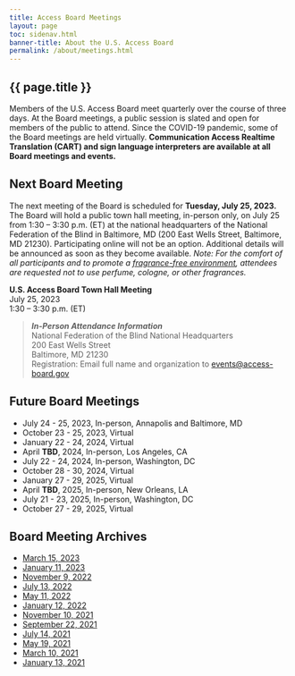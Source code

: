 ```yaml
---
title: Access Board Meetings
layout: page
toc: sidenav.html
banner-title: About the U.S. Access Board
permalink: /about/meetings.html
---
```


## {{ page.title }}

Members of the U.S. Access Board meet quarterly over the course of three days. At the Board meetings, a public session is slated and open for members of the public to attend. Since the COVID-19 pandemic, some of the Board meetings are held virtually. **Communication Access Realtime Translation (CART) and sign language interpreters are available at all Board meetings and events.** 

## Next Board Meeting

The next meeting of the Board is scheduled for **Tuesday, July 25, 2023.**  The Board will hold a public town hall meeting, in-person only, on July 25 from 1:30 – 3:30 p.m. (ET) at the national headquarters of the National Federation of the Blind in Baltimore, MD (200 East Wells Street, Baltimore, MD 21230). Participating online will not be an option.  Additional details will be announced as soon as they become available. *Note: For the comfort of all participants and to promote a [fragrance-free environment](https://www.access-board.gov/about/policy/ffe.html), attendees are requested not to use perfume, cologne, or other fragrances.*  


**U.S. Access Board Town Hall Meeting**  \
July 25, 2023 \
1:30 – 3:30 p.m. (ET)
>
> ***In-Person Attendance Information*** \
> National Federation of the Blind National Headquarters \
> 200 East Wells Street \
> Baltimore, MD  21230 \
> Registration: Email full name and organization to [events@access-board.gov](mailto:events@access-board.gov) 

## Future Board Meetings

- July 24 - 25, 2023, In-person, Annapolis and Baltimore, MD
- October 23 - 25, 2023, Virtual
- January 22 - 24, 2024, Virtual
- April **TBD**, 2024, In-person, Los Angeles, CA
- July 22 - 24, 2024, In-person, Washington, DC
- October 28 - 30, 2024, Virtual
- January 27 - 29, 2025, Virtual
- April **TBD**, 2025, In-person, New Orleans, LA
- July 21 - 23, 2025, In-person, Washington, DC
- October 27 - 29, 2025, Virtual

## Board Meeting Archives

- [March 15, 2023](https://www.youtube.com/watch?v=Hd619gImSQY) 
- [January 11, 2023](https://www.youtube.com/watch?v=SjPeYA4Lfi8)
- [November 9, 2022](https://www.youtube.com/watch?v=kL4IKkiOLHA)
- [July 13, 2022](https://www.youtube.com/watch?v=Mth5VLrWkr0)
- [May 11, 2022](https://www.youtube.com/watch?v=YEzOVtpOGaY)
- [January 12, 2022](https://www.youtube.com/watch?v=gJAbbPOILCg)
- [November 10, 2021](https://www.youtube.com/watch?v=mDKLJurVTcY)
- [September 22, 2021](https://www.youtube.com/watch?v=VBJBi-DQRRk)
- [July 14, 2021](https://www.youtube.com/watch?v=078ZOzcZaSs)
- [May 19, 2021](https://www.youtube.com/watch?v=-0YkBZZEoss)
- [March 10, 2021](https://www.youtube.com/watch?v=xI1j1V1SyjE)
- [January 13, 2021](https://www.youtube.com/watch?v=rR9RfhvM2sU&t=859s)
